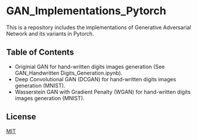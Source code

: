 # GAN_Implementations_Pytorch
This is a repository includes the implementations of Generative Adversarial Network and its variants in Pytorch. 
## Table of Contents
  * Originial GAN for hand-written digits images generation (See GAN_Handwritten Digits_Generation.ipynb).
  * Deep Convolutional GAN (DCGAN) for hand-written digits images generation (MNIST).
  * Wasserstein GAN with Gradient Penalty (WGAN) for hand-written digits images generation (MNIST). 





## License
[MIT](https://choosealicense.com/licenses/mit/)
